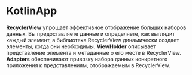# KotlinApp
**RecyclerView** упрощает эффективное отображение больших наборов данных. Вы предоставляете данные и определяете, как выглядит каждый элемент, а библиотека RecyclerView динамически создает элементы, когда они необходимы.
**ViewHolder** описывает представление элемента и метаданные о его месте в RecyclerView.
**Adapters** обеспечивают привязку набора данных конкретного приложения к представлениям, отображаемым в RecyclerView.
